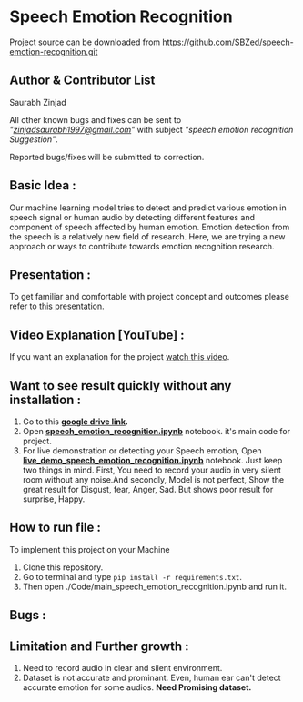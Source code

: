 Speech Emotion Recognition
==========================

Project source can be downloaded from https://github.com/SBZed/speech-emotion-recognition.git

Author & Contributor List
--------------------------
Saurabh Zinjad

All other known bugs and fixes can be sent to *"zinjadsaurabh1997@gmail.com"* with subject *"speech emotion recognition Suggestion"*.

Reported bugs/fixes will be submitted to correction.

## Basic Idea :
Our machine learning model tries to detect and predict various emotion in speech signal or human audio by detecting different features and component of speech affected by human emotion. Emotion detection from the speech is a relatively new field of research. Here, we are trying a new approach or ways to contribute towards emotion recognition research.

## Presentation :
To get familiar and comfortable with project concept and outcomes please refer to [this presentation](https://prezi.com/view/UmLEHdSkpPpiZUGSQ71k/).

## Video Explanation [YouTube] :
If you want an explanation for the project [watch this video](https://www.youtube.com/watch?v=yvxpxcncSGs&t).

## Want to see result quickly without any installation :
1. Go to this **[google drive link](https://drive.google.com/open?id=1vVZ0uq5Uwd27RsODuyabuJePtDcCsbr9).**
2. Open **[speech_emotion_recognition.ipynb](https://colab.research.google.com/drive/1sfa3fN9W0nExpGwIwaX36arm1xYkH2PN)** notebook. it's main code for project.
3. For live demonstration or detecting your Speech emotion, Open **[live_demo_speech_emotion_recognition.ipynb](https://colab.research.google.com/drive/1LXVTlNvr8WJbaBnVbw_NbInV8wTrbOM1)** notebook. Just keep two things in mind. First, You need to record your audio in very silent room without any noise.And secondly, Model is not perfect, Show the great result for Disgust, fear, Anger, Sad. But shows poor result for surprise, Happy.

## How to run file :
To implement this project on your Machine
1. Clone this repository.
2. Go to terminal and type `pip install -r requirements.txt`.
3. Then open ./Code/main_speech_emotion_recognition.ipynb and run it.

## Bugs :

## Limitation and Further growth : 
1. Need to record audio in clear and silent environment.
2. Dataset is not accurate and prominant. Even, human ear can't detect accurate emotion for some audios. **Need Promising dataset.**
